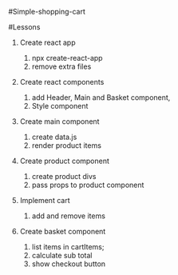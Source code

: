 #Simple-shopping-cart


#Lessons

1. Create react app
    1. npx create-react-app
    2. remove extra files

2. Create react components
    1. add Header, Main and Basket component,
    2. Style component

3. Create main component
    1. create data.js
    2. render product items

4. Create product component
    1. create product divs
    2. pass props to product component

5. Implement cart
    1. add and remove items

6. Create basket component
    1. list items in cartItems;
    2. calculate sub total
    3. show checkout button 